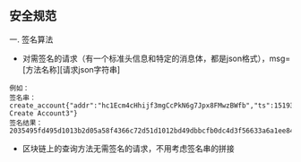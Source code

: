 ﻿## 安全规范

一. 签名算法
- 对需签名的请求（有一个标准头信息和特定的消息体，都是json格式），msg=[方法名称][请求json字符串]

```text
例如： 
签名串：
create_account{"addr":"hc1Ecm4cHhijf3mgCcPkN6g7Jpx8FMwzBWfb","ts":1519353391,"note":"Test Create Account3"}
签名结果：
2035495fd495d1013b2d05a58f4366c72d51d1012bd49dbbcfb0dc4d3f56633a6a1ee843a4c7f6d9c3600542e237d07cb8079d8921f3030490c8217568e188929c,1f861a081dee2391409ea3bfba4ec0e00c04ec137a4f965293fdb8f2624ec726760ae59e86d0fcce1020f727f96709c253ed2e056a11628c31c5b727273d7b6fe3
```

- 区块链上的查询方法无需签名的请求，不用考虑签名串的拼接